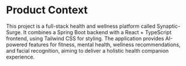 # Product Context

This project is a full-stack health and wellness platform called Synaptic-Surge. It combines a Spring Boot backend with a React + TypeScript frontend, using Tailwind CSS for styling. The application provides AI-powered features for fitness, mental health, wellness recommendations, and facial recognition, aiming to deliver a holistic health companion experience.
